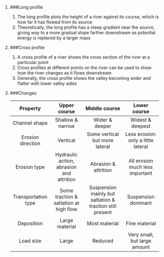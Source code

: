 1. ###Long profile

    1. The long profile plots the height of a river against its course, which is how far it has flowed from its source
    2. Theoretically, the long profile has a steep gradient near the source, giving way to a more gradual slope farther downstream as potential energy is replaced by a larger mass
2. ###Cross profile

    1. A cross profile of a river shows the cross section of the river at a particular point
    2. Cross profiles at different points on the river can be used to show how the river changes as it flows downstream
    3. Generally, the cross profile shows the valley becoming wider and flatter with lower valley sides
3. ###Changes

    |Property|Upper course|Middle course|Lower course|
    |:------:|:----------:|:-----------:|:----------:|
    |Channel shape|Shallow & narrow|Wider & deeper|Widest & deepest|
    |Erosion direction|Vertical|Some vertical but more lateral|Less erosion: only a little lateral|
    |Erosion type|Hydraulic action, abrasion and attrition|Abrasion & attrition|All erosion much less important|
    |Transportation type|Some traction & saltation at high flow|Suspension mainly but saltation & traction still present|Suspension dominant|
    |Deposition|Large material|Most material|Fine material|
    |Load size|Large|Reduced|Very small, but large amount|
